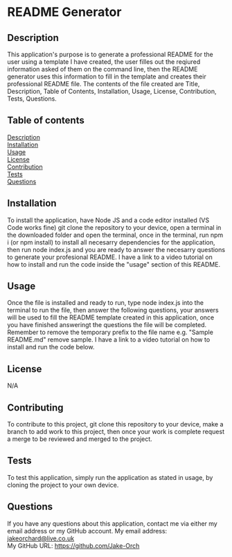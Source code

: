 # README Generator   
 
## Description  
This application's purpose is to generate a professional README for the user using a template I have created, the user filles out the reqiured information asked of them on the command line, then the README generator uses this information to fill in the template and creates their professional README file. The contents of the file created are Title, Description, Table of Contents, Installation, Usage, License, Contribution, Tests, Questions.  
## Table of contents
[Description](#description)  
[Installation](#installation)  
[Usage](#usage)  
[License](#license)  
[Contribution](#contribution)  
[Tests](#tests)  
[Questions](#questions)  
## Installation  
To install the application, have Node JS and a code editor installed (VS Code works fine) git clone the repository to your device, open a terminal in the downloaded folder and open the terminal, once in the terminal, run npm i (or npm install) to install all necesarry dependencies for the application, then run node index.js and you are ready to answer the necesarry questions to generate your profesional README. I have a link to a video tutorial on how to install and run the code inside the "usage" section of this README.  
## Usage  
Once the file is installed and ready to run, type node index.js into the terminal to run the file, then answer the following questions, your answers will be used to fill the README template created in this application, once you have finished answeringt the questions the file will be completed. Remember to remove the temporary prefix to the file name e.g. "Sample README.md" remove sample. I have a link to a video tutorial on how to install and run the code below.
## License  
N/A
## Contributing  
To contribute to this project, git clone this repository to your device, make a branch to add work to this project, then once your work is complete request a merge to be reviewed and merged to the project.
## Tests  
To test this application, simply run the application as stated in usage, by cloning the project to your own device.  
## Questions  
If you have any questions about this application, contact me via either my email address or my GitHub account.
My email address: jakeorchard@live.co.uk  
My GitHub URL: https://github.com/Jake-Orch